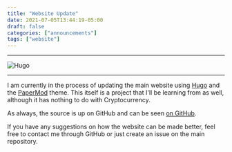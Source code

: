 ```yaml
---
title: "Website Update"
date: 2021-07-05T13:44:19-05:00
draft: false
categories: ["announcements"]
tags: ["website"]
---
```


---

![Hugo](/posts/hugo.svg#center)

---

I am currently in the process of updating the main website using [Hugo](https://github.com/gohugoio/hugo) and the [PaperMod](https://github.com/adityatelange/hugo-PaperMod) theme. This itself is a project that I'll be learning from as well, although it has nothing to do with Cryptocurrency. 

As always, the source is up on GitHub and can be seen [on GitHub](https://github.com/PirateCrypto/tps-website/).

If you have any suggestions on how the website can be made better, feel free to contact me through GitHub or just create an issue on the main repository.

